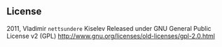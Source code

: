 ## License
2011, Vladimir `nettsundere` Kiselev
Released under GNU General Public License v2 (GPL) http://www.gnu.org/licenses/old-licenses/gpl-2.0.html
